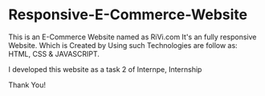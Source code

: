 # Responsive-E-Commerce-Website


This is an E-Commerce Website named as RiVi.com
It's an fully responsive Website. 
Which is Created by Using such Technologies are follow as: HTML, CSS & JAVASCRIPT.

I developed this website as a task 2 of Internpe, Internship

Thank You!
